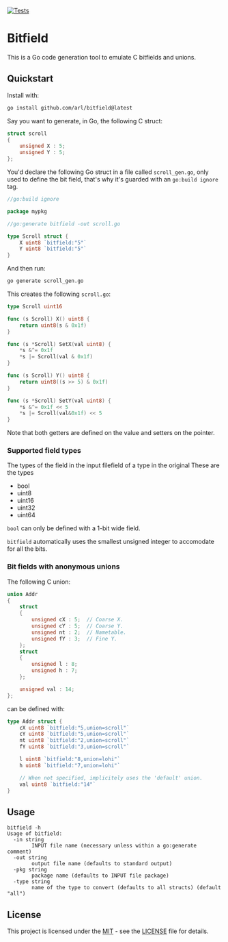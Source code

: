 [![Tests](https://github.com/arl/bitfield/actions/workflows/test.yml/badge.svg)](https://github.com/arl/bitfield/actions/workflows/test.yml)

Bitfield
=======

This is a Go code generation tool to emulate C bitfields and unions.

## Quickstart

Install with:

```sh
go install github.com/arl/bitfield@latest
```

Say you want to generate, in Go, the following C struct:

```c
struct scroll
{
    unsigned X : 5;
    unsigned Y : 5;
};
```

You'd declare the following Go struct in a file called `scroll_gen.go`, only used to define the bit field, that's why it's guarded with an `go:build ignore` tag.

```go
//go:build ignore

package mypkg

//go:generate bitfield -out scroll.go

type Scroll struct {
	X uint8 `bitfield:"5"`
	Y uint8 `bitfield:"5"`
}
```

And then run:

```sh
go generate scroll_gen.go
```

This creates the following `scroll.go`:

```go
type Scroll uint16

func (s Scroll) X() uint8 {
	return uint8(s & 0x1f)
}

func (s *Scroll) SetX(val uint8) {
	*s &^= 0x1f
	*s |= Scroll(val & 0x1f)
}

func (s Scroll) Y() uint8 {
	return uint8((s >> 5) & 0x1f)
}

func (s *Scroll) SetY(val uint8) {
	*s &^= 0x1f << 5
	*s |= Scroll(val&0x1f) << 5
}
```

Note that both getters are defined on the value and setters on the pointer.


### Supported field types

The types of the field in the input filefield of a type in the original
These are the types 
 - bool
 - uint8
 - uint16
 - uint32
 - uint64

`bool` can only be defined with a 1-bit wide field.

`bitfield` automatically uses the smallest unsigned integer to accomodate for all the bits.


### Bit fields with anonymous unions

The following C union:

```c
union Addr
{
    struct
    {
        unsigned cX : 5;  // Coarse X.
        unsigned cY : 5;  // Coarse Y.
        unsigned nt : 2;  // Nametable.
        unsigned fY : 3;  // Fine Y.
    };
    struct
    {
        unsigned l : 8;
        unsigned h : 7;
    };

    unsigned val : 14;
};
```

can be defined with:

```go
type Addr struct {
	cX uint8 `bitfield:"5,union=scroll"`
	cY uint8 `bitfield:"5,union=scroll"`
	nt uint8 `bitfield:"2,union=scroll"`
	fY uint8 `bitfield:"3,union=scroll"`

	l uint8 `bitfield:"8,union=lohi"`
	h uint8 `bitfield:"7,union=lohi"`

	// When not specified, implicitely uses the 'default' union.
	val uint8 `bitfield:"14"`
}
```

## Usage

```
bitfield -h
Usage of bitfield:
  -in string
        INPUT file name (necessary unless within a go:generate comment)
  -out string
        output file name (defaults to standard output)
  -pkg string
        package name (defaults to INPUT file package)
  -type string
        name of the type to convert (defaults to all structs) (default "all")
```

## License

This project is licensed under the [MIT](LICENSE) - see the [LICENSE](LICENSE) file for details.
